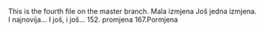  This is the fourth file on the master branch.
 Mala izmjena
Još jedna izmjena.
I najnovija...
I još, i još...
152. promjena
167.Pormjena

